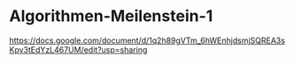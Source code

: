 # Algorithmen-Meilenstein-1

https://docs.google.com/document/d/1q2h89gVTm_6hWEnhjdsmjSQREA3sKpy3tEdYzL467UM/edit?usp=sharing
